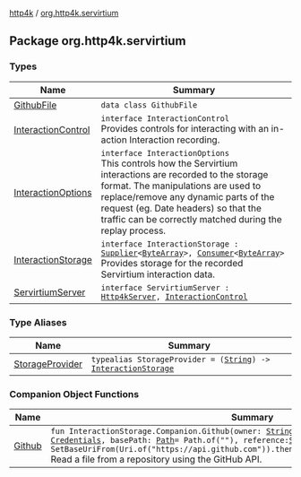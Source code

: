 [http4k](../index.md) / [org.http4k.servirtium](./index.md)

## Package org.http4k.servirtium

### Types

| Name | Summary |
|---|---|
| [GithubFile](-github-file/index.md) | `data class GithubFile` |
| [InteractionControl](-interaction-control/index.md) | `interface InteractionControl`<br>Provides controls for interacting with an in-action Interaction recording. |
| [InteractionOptions](-interaction-options/index.md) | `interface InteractionOptions`<br>This controls how the Servirtium interactions are recorded to the storage format. The manipulations are used to replace/remove any dynamic parts of the request (eg. Date headers) so that the traffic can be correctly matched during the replay process. |
| [InteractionStorage](-interaction-storage/index.md) | `interface InteractionStorage : `[`Supplier`](https://docs.oracle.com/javase/9/docs/api/java/util/function/Supplier.html)`<`[`ByteArray`](https://kotlinlang.org/api/latest/jvm/stdlib/kotlin/-byte-array/index.html)`>, `[`Consumer`](https://docs.oracle.com/javase/9/docs/api/java/util/function/Consumer.html)`<`[`ByteArray`](https://kotlinlang.org/api/latest/jvm/stdlib/kotlin/-byte-array/index.html)`>`<br>Provides storage for the recorded Servirtium interaction data. |
| [ServirtiumServer](-servirtium-server/index.md) | `interface ServirtiumServer : `[`Http4kServer`](../org.http4k.server/-http4k-server/index.md)`, `[`InteractionControl`](-interaction-control/index.md) |

### Type Aliases

| Name | Summary |
|---|---|
| [StorageProvider](-storage-provider.md) | `typealias StorageProvider = (`[`String`](https://kotlinlang.org/api/latest/jvm/stdlib/kotlin/-string/index.html)`) -> `[`InteractionStorage`](-interaction-storage/index.md) |

### Companion Object Functions

| Name | Summary |
|---|---|
| [Github](-github.md) | `fun InteractionStorage.Companion.Github(owner: `[`String`](https://kotlinlang.org/api/latest/jvm/stdlib/kotlin/-string/index.html)`, repo: `[`String`](https://kotlinlang.org/api/latest/jvm/stdlib/kotlin/-string/index.html)`, credentials: `[`Credentials`](../org.http4k.core/-credentials/index.md)`, basePath: `[`Path`](https://docs.oracle.com/javase/9/docs/api/java/nio/file/Path.html)` = Path.of(""), reference: `[`String`](https://kotlinlang.org/api/latest/jvm/stdlib/kotlin/-string/index.html)`? = null, http: `[`HttpHandler`](../org.http4k.core/-http-handler.md)` = SetBaseUriFrom(Uri.of("https://api.github.com")).then(JavaHttpClient())): `[`StorageProvider`](-storage-provider.md)<br>Read a file from a repository using the GitHub API. |
